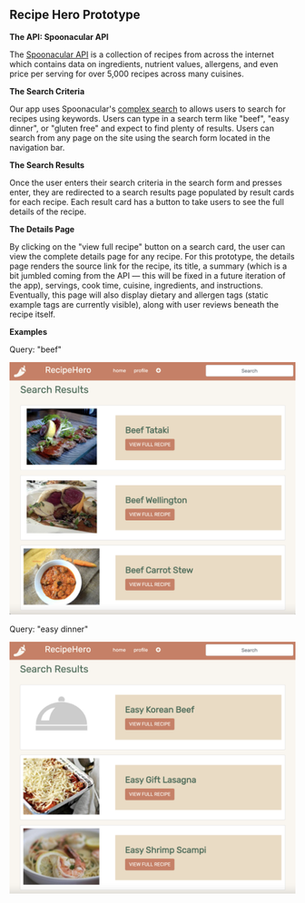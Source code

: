 ## Recipe Hero Prototype

**The API: Spoonacular API**

The [Spoonacular API](https://spoonacular.com/food-api) is a collection of recipes from across the internet which 
contains data on ingredients, nutrient values, allergens, and even price per serving for over 5,000 recipes across 
many cuisines.

**The Search Criteria**

Our app uses Spoonacular's [complex search](https://spoonacular.com/food-api/docs#Search-Recipes-Complex) to allows 
users to search for recipes using keywords. Users can type in a search term like "beef", "easy dinner", or "gluten free" 
and expect to find plenty of results. Users can search from any page on the site using the search form located in the 
navigation bar.

**The Search Results**

Once the user enters their search criteria in the search form and presses enter, they are redirected to a search results 
page populated by result cards for each recipe. Each result card has a button to take users to see the full details of 
the recipe.

**The Details Page**

By clicking on the "view full recipe" button on a search card, the user can view the complete details page for any 
recipe. For this prototype, the details page renders the source link for the recipe, its title, a summary (which is a 
bit jumbled coming from the API &mdash; this will be fixed in a future iteration of the app), servings, cook time, 
cuisine, ingredients, and instructions. Eventually, this page will also display dietary and allergen tags (static 
example tags are currently visible), along with user reviews beneath the recipe itself.

**Examples**

Query: "beef"

![beef-image](./images/results-beef.png)


Query: "easy dinner"

![easy-dinner-image](./images/results-easy-dinner.png)